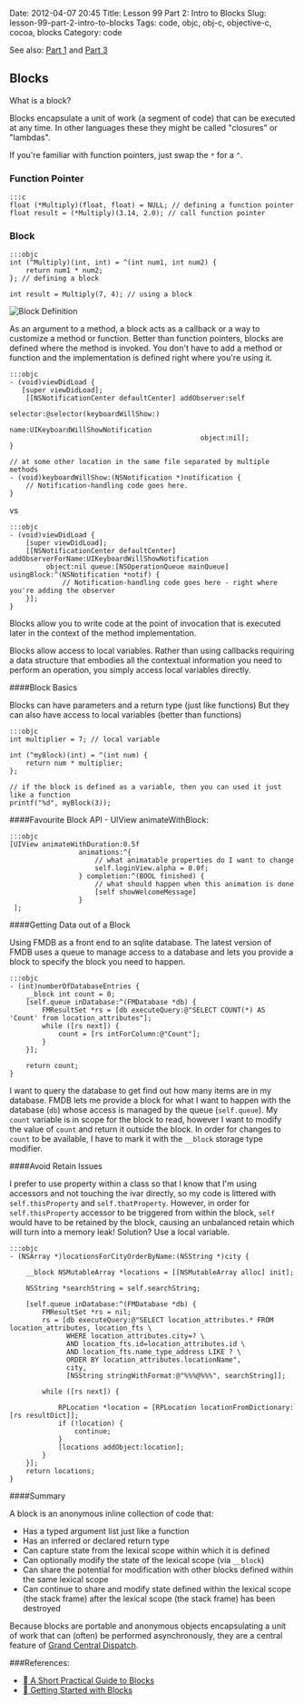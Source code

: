 Date: 2012-04-07  20:45
Title: Lesson 99 Part 2: Intro to Blocks
Slug: lesson-99-part-2-intro-to-blocks
Tags: code, objc, obj-c, objective-c, cocoa, blocks
Category: code

See also: [Part 1](http://electrobarn.com/lesson-99-part-1-objective-c-and-cocoa-conventions.html) and [Part 3](http://electrobarn.com/lesson-99-part-3-grand-central-dispatch.html)

## Blocks
What is a block?

Blocks encapsulate a unit of work (a segment of code) that can be executed at any time.  In other languages these they might be called "closures" or "lambdas".

If you're familiar with function pointers, just swap the `*` for a `^`.

### Function Pointer

	:::c
    float (*Multiply)(float, float) = NULL; // defining a function pointer
    float result = (*Multiply)(3.14, 2.0); // call function pointer

### Block

	:::objc
    int (^Multiply)(int, int) = ^(int num1, int num2) {
        return num1 * num2;
    }; // defining a block
    
    int result = Multiply(7, 4); // using a block
    
![Block Definition](https://developer.apple.com/library/ios/documentation/Cocoa/Conceptual/Blocks/Art/blocks.jpg)


As an argument to a method, a block acts as a callback or a way to customize a method or function.  Better than function pointers, blocks are defined where the method is invoked.  You don't have to add a method or function and the implementation is defined right where you're using it.  

	:::objc
	- (void)viewDidLoad {
	   [super viewDidLoad];
	    [[NSNotificationCenter defaultCenter] addObserver:self
	                                             selector:@selector(keyboardWillShow:)
	                                                 name:UIKeyboardWillShowNotification 
	                                               object:nil];
	}
	
	// at some other location in the same file separated by multiple methods
	- (void)keyboardWillShow:(NSNotification *)notification {
	    // Notification-handling code goes here.
	}

vs

	:::objc
	- (void)viewDidLoad {
	    [super viewDidLoad];
	    [[NSNotificationCenter defaultCenter] addObserverForName:UIKeyboardWillShowNotification
	         object:nil queue:[NSOperationQueue mainQueue] usingBlock:^(NSNotification *notif) {
	             // Notification-handling code goes here - right where you're adding the observer
	    }];
	}

Blocks allow you to write code at the point of invocation that is executed later in the context of the method implementation.

Blocks allow access to local variables.  Rather than using callbacks requiring a data structure that embodies all the contextual information you need to perform an operation, you simply access local variables directly.


####Block Basics

Blocks can have parameters and a return type (just like functions)
But they can also have access to local variables (better than functions)
    
	:::objc
	int multiplier = 7; // local variable
			
	int (^myBlock)(int) = ^(int num) {
	    return num * multiplier;
	};
			
	// if the block is defined as a variable, then you can used it just like a function
	printf("%d", myBlock(3));


####Favourite Block API - UIView animateWithBlock:

	:::objc
	[UIView animateWithDuration:0.5f
					 animations:^{
					     // what animatable properties do I want to change
						 self.loginView.alpha = 0.0f;
					 } completion:^(BOOL finished) {
					     // what should happen when this animation is done
						 [self showWelcomeMessage]
					 }
	 ];	


####Getting Data out of a Block

Using FMDB as a front end to an sqlite database.  The latest version of FMDB uses a queue to manage access to a database and lets you provide a block to specify the block you need to happen.
   
	:::objc
	- (int)numberOfDatabaseEntries {
	    __block int count = 0;
	    [self.queue inDatabase:^(FMDatabase *db) {
	        FMResultSet *rs = [db executeQuery:@"SELECT COUNT(*) AS 'Count' from location_attributes"];
	        while ([rs next]) {
	            count = [rs intForColumn:@"Count"];
	        }
	    }];
		    
	    return count;
	}

I want to query the database to get find out how many items are in my database.  FMDB lets me provide a block for what I want to happen with the database (`db`) whose access is managed by the queue (`self.queue`).  My `count` variable is in scope for the block to read, however I want to modify the value of `count` and return it outside the block.  In order for changes to `count` to be available, I have to mark it with the `__block` storage type modifier.

####Avoid Retain Issues
 
I prefer to use property within a class so that I know that I'm using accessors and not touching the ivar directly, so my code is littered with `self.thisProperty` and `self.thatProperty`.  However, in order for `self.thisProperty` accessor to be triggered from within the block, `self` would have to be retained by the block, causing an unbalanced retain which will turn into a memory leak!  Solution? Use a local variable.

    :::objc
	- (NSArray *)locationsForCityOrderByName:(NSString *)city {
		
	    __block NSMutableArray *locations = [[NSMutableArray alloc] init];
		    
	    NSString *searchString = self.searchString;
		
	    [self.queue inDatabase:^(FMDatabase *db) {
	        FMResultSet *rs = nil;
            rs = [db executeQuery:@"SELECT location_attributes.* FROM location_attributes, location_fts \
                  WHERE location_attributes.city=? \
                  AND location_fts.id=location_attributes.id \
                  AND location_fts.name_type_address LIKE ? \
                  ORDER BY location_attributes.locationName", 
                  city, 
                  [NSString stringWithFormat:@"%%%@%%%", searchString]];
	                  
	        while ([rs next]) {
		            
	            RPLocation *location = [RPLocation locationFromDictionary:[rs resultDict]];
	            if (!location) {
	                continue;
	            }
	            [locations addObject:location];
	        }
	    }];
	    return locations;    
	}

####Summary

A block is an anonymous inline collection of code that:

* Has a typed argument list just like a function
* Has an inferred or declared return type
* Can capture state from the lexical scope within which it is defined
* Can optionally modify the state of the lexical scope (via `__block`)
* Can share the potential for modification with other blocks defined within the same lexical scope
* Can continue to share and modify state defined within the lexical scope (the stack frame) after the lexical scope (the stack frame) has been destroyed

Because blocks are portable and anonymous objects encapsulating a unit of work that can (often) be performed asynchronously, they are a central feature of [Grand Central Dispatch](http://electrobarn.com/lesson-99-part-3-grand-central-dispatch.html).

###References:

 * [ A Short Practical Guide to Blocks](https://developer.apple.com/library/ios/#featuredarticles/Short_Practical_Guide_Blocks/_index.html)
 * [ Getting Started with Blocks](https://developer.apple.com/library/ios/#documentation/Cocoa/Conceptual/Blocks/Articles/bxGettingStarted.html#//apple_ref/doc/uid/TP40007502-CH7-SW1)